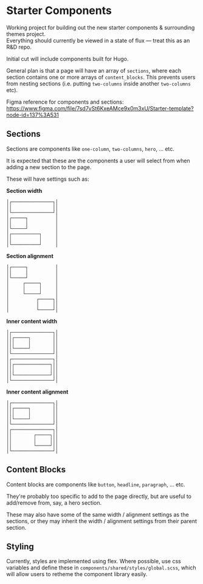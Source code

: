 # Starter Components

Working project for building out the new starter components & surrounding themes project.  
Everything should currently be viewed in a state of flux — treat this as an R&D repo.

Initial cut will include components built for Hugo.

General plan is that a page will have an array of `sections`, where each section contains one or more arrays of `content_blocks`. This prevents users from nesting sections (i.e. putting `two-columns` inside another `two-columns` etc).

Figma reference for components and sections: https://www.figma.com/file/7sd7vSt6KxeAMce9x0m3xU/Starter-template?node-id=137%3A531

## Sections

Sections are components like `one-column`, `two-columns`, `hero`, ... etc.

It is expected that these are the components a user will select from when adding a new section to the page.

These will have settings such as:

**Section width**
```
│┌───────────────┐│
││               ││
│└───────────────┘│
│┌─────┐          │
││     │          │
│└─────┘          │
│┌──────────┐     │
││          │     │
│└──────────┘     │
```

**Section alignment**
```
│┌─────┐          │
││     │          │
│└─────┘          │
│     ┌─────┐     │
│     │     │     │
│     └─────┘     │
│          ┌─────┐│
│          │     ││
│          └─────┘│
```

**Inner content width**
```
│┌───────────────┐│
││┌─────┐        ││
│││     │        ││
││└─────┘        ││
│└───────────────┘│
│┌───────────────┐│
││┌─────────────┐││
│││             │││
││└─────────────┘││
│└───────────────┘│
```

**Inner content alignment**
```
│┌───────────────┐│
││┌─────┐        ││
│││     │        ││
││└─────┘        ││
│└───────────────┘│
│┌───────────────┐│
││        ┌─────┐││
││        │     │││
││        └─────┘││
│└───────────────┘│
```

## Content Blocks

Content blocks are components like `button`, `headline`, `paragraph`, ... etc.

They're probably too specific to add to the page directly, but are useful to add/remove from, say, a hero section.

These may also have some of the same width / alignment settings as the sections, or they may inherit the width / alignment settings from their parent section.

## Styling

Currently, styles are implemented using flex. Where possible, use css variables and define these in `components/shared/styles/global.scss`, which will allow users to retheme the component library easily.
